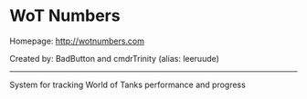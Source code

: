 # WoT Numbers #

Homepage:    http://wotnumbers.com

Created by: BadButton and cmdrTrinity (alias: leeruude)

*******************************************************

System for tracking World of Tanks performance and progress